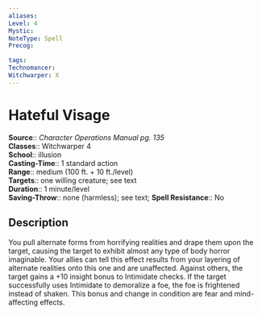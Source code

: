 ```yaml
---
aliases: 
Level: 4
Mystic: 
NoteType: Spell
Precog: 

tags: 
Technomancer: 
Witchwarper: X
---
```


# Hateful Visage

**Source**:: _Character Operations Manual pg. 135_  
**Classes**:: Witchwarper 4  
**School**:: illusion  
**Casting-Time**:: 1 standard action  
**Range**:: medium (100 ft. + 10 ft./level)  
**Targets**:: one willing creature; see text  
**Duration**:: 1 minute/level  
**Saving-Throw**:: none (harmless); see text;
**Spell Resistance**:: No

## Description

You pull alternate forms from horrifying realities and drape them upon the target, causing the target to exhibit almost any type of body horror imaginable. Your allies can tell this effect results from your layering of alternate realities onto this one and are unaffected. Against others, the target gains a +10 insight bonus to Intimidate checks. If the target successfully uses Intimidate to demoralize a foe, the foe is frightened instead of shaken. This bonus and change in condition are fear and mind-affecting effects.
